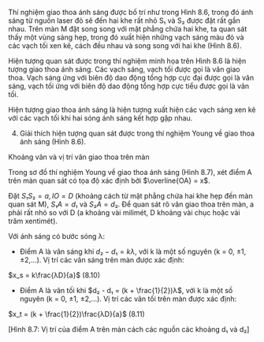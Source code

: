 Thí nghiệm giao thoa ánh sáng được bố trí như trong Hình 8.6, trong đó ánh sáng từ nguồn laser đỏ sẽ đến hai khe rất nhỏ S₁ và S₂ được đặt rất gần nhau. Trên màn M đặt song song với mặt phẳng chứa hai khe, ta quan sát thấy một vùng sáng hẹp, trong đó xuất hiện những vạch sáng màu đỏ và các vạch tối xen kẽ, cách đều nhau và song song với hai khe (Hình 8.6).

Hiện tượng quan sát được trong thí nghiệm minh họa trên Hình 8.6 là hiện tượng giao thoa ánh sáng. Các vạch sáng, vạch tối được gọi là vân giao thoa. Vạch sáng ứng với biên độ dao động tổng hợp cực đại được gọi là vân sáng, vạch tối ứng với biên độ dao động tổng hợp cực tiểu được gọi là vân tối.

Hiện tượng giao thoa ánh sáng là hiện tượng xuất hiện các vạch sáng xen kẽ với các vạch tối khi hai sóng ánh sáng kết hợp gặp nhau.

4. Giải thích hiện tượng quan sát được trong thí nghiệm Young về giao thoa ánh sáng (Hình 8.6).

Khoảng vân và vị trí vân giao thoa trên màn

Trong sơ đồ thí nghiệm Young về giao thoa ánh sáng (Hình 8.7), xét điểm A trên màn quan sát có tọa độ xác định bởi $\overline{OA} = x$.

Đặt $S₁S₂ = a, IO = D$ (khoảng cách từ mặt phẳng chứa hai khe hẹp đến màn quan sát M), $S₁A = d₁$ và $S₂A = d₂$. Để quan sát rõ vân giao thoa trên màn, a phải rất nhỏ so với D (a khoảng vài milimét, D khoảng vài chục hoặc vài trăm xentimét).

Với ánh sáng có bước sóng λ:
- Điểm A là vân sáng khi $d₂ - d₁ = kλ$, với k là một số nguyên (k = 0, ±1, ±2,...). Vị trí các vân sáng trên màn được xác định:

$x_s = k\frac{λD}{a}$ (8.10)

- Điểm A là vân tối khi $d₂ - d₁ = (k + \frac{1}{2})λ$, với k là một số nguyên (k = 0, ±1, ±2,...). Vị trí các vân tối trên màn được xác định:

$x_t = (k + \frac{1}{2})\frac{λD}{a}$ (8.11)

[Hình 8.7: Vị trí của điểm A trên màn cách các nguồn các khoảng d₁ và d₂]